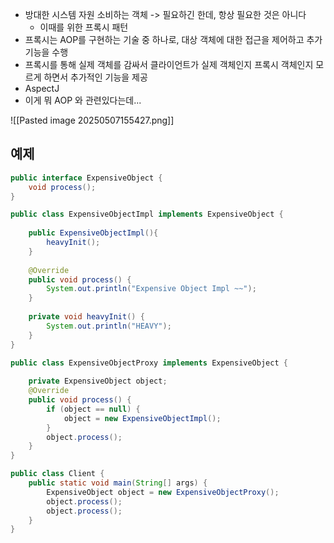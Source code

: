 - 방대한 시스템 자원 소비하는 객체 -> 필요하긴 한데, 항상 필요한 것은 아니다
	- 이때를 위한 프록시 패턴
- 프록시는 AOP를 구현하는 기술 중 하나로, 대상 객체에 대한 접근을 제어하고 추가 기능을 수행
- 프록시를 통해 실제 객체를 감싸서 클라이언트가 실제 객체인지 프록시 객체인지 모르게 하면서 추가적인 기능을 제공
- AspectJ
- 이게 뭐 AOP 와 관련있다는데...

![[Pasted image 20250507155427.png]]
## 예제
```java
public interface ExpensiveObject {  
    void process();  
}
```

```java
public class ExpensiveObjectImpl implements ExpensiveObject {  
  
    public ExpensiveObjectImpl(){  
        heavyInit();  
    }  
  
    @Override  
    public void process() {  
        System.out.println("Expensive Object Impl ~~");  
    }  
  
    private void heavyInit() {  
        System.out.println("HEAVY");  
    }  
}
```

```java
public class ExpensiveObjectProxy implements ExpensiveObject {  
  
    private ExpensiveObject object;  
    @Override  
    public void process() {  
        if (object == null) {  
            object = new ExpensiveObjectImpl();  
        }  
        object.process();  
    }  
}
```

```java
public class Client {  
    public static void main(String[] args) {  
        ExpensiveObject object = new ExpensiveObjectProxy();  
        object.process();  
        object.process();  
    }  
}
```